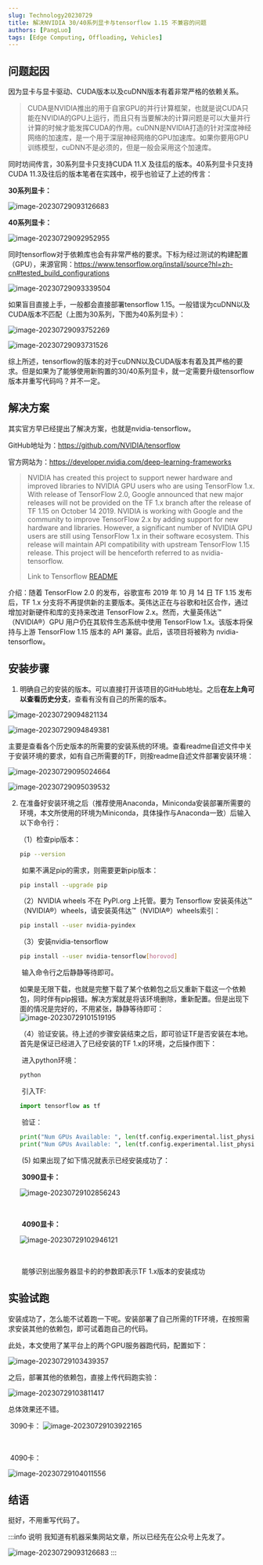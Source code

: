 ```yaml
---
slug: Technology20230729
title: 解决NVIDIA 30/40系列显卡与tensorflow 1.15 不兼容的问题
authors: [PangLuo]
tags: [Edge Computing, Offloading, Vehicles]
---
```




## 问题起因

因为显卡与显卡驱动、CUDA版本以及cuDNN版本有着非常严格的依赖关系。

> CUDA是NVIDIA推出的用于自家GPU的并行计算框架，也就是说CUDA只能在NVIDIA的GPU上运行，而且只有当要解决的计算问题是可以大量并行计算的时候才能发挥CUDA的作用。cuDNN是NVIDIA打造的针对深度神经网络的加速库，是一个用于深层神经网络的GPU加速库。如果你要用GPU训练模型，cuDNN不是必须的，但是一般会采用这个加速库。



同时坊间传言，30系列显卡只支持CUDA 11.X 及往后的版本。40系列显卡只支持CUDA 11.3及往后的版本笔者在实践中，视乎也验证了上述的传言：

**30系列显卡：**

![image-20230729093126683](https://img.up.cdn.nahida.cn/typora/20230729/assets/image-20230729093126683.png!blog.luomoe.com.20230729)

**40系列显卡：**

![image-20230729092952955](https://img.up.cdn.nahida.cn/typora/20230729/assets/image-20230729092952955.png!blog.luomoe.com.20230729)

同时tensorflow对于依赖库也会有非常严格的要求。下标为经过测试的构建配置（GPU），来源官网：https://www.tensorflow.org/install/source?hl=zh-cn#tested_build_configurations

![image-20230729093339504](https://img.up.cdn.nahida.cn/typora/20230729/assets/image-20230729093339504.png!blog.luomoe.com.20230729)



如果盲目直接上手，一般都会直接部署tensorflow 1.15。一般错误为cuDNN以及CUDA版本不匹配（上图为30系列，下图为40系列显卡）：

![image-20230729093752269](https://img.up.cdn.nahida.cn/typora/20230729/assets/image-20230729093752269.png!blog.luomoe.com.20230729)

![image-20230729093731526](https://img.up.cdn.nahida.cn/typora/20230729/assets/image-20230729093731526.png!blog.luomoe.com.20230729)



综上所述，tensorflow的版本的对于cuDNN以及CUDA版本有着及其严格的要求。但是如果为了能够使用新购置的30/40系列显卡，就一定需要升级tensorflow版本并重写代码吗？并不一定。



## 解决方案

其实官方早已经提出了解决方案，也就是nvidia-tensorflow。

GitHub地址为：https://github.com/NVIDIA/tensorflow

官方网站为：https://developer.nvidia.com/deep-learning-frameworks

> NVIDIA has created this project to support newer hardware and improved libraries to NVIDIA GPU users who are using TensorFlow 1.x. With release of TensorFlow 2.0, Google announced that new major releases will not be provided on the TF 1.x branch after the release of TF 1.15 on October 14 2019. NVIDIA is working with Google and the community to improve TensorFlow 2.x by adding support for new hardware and libraries. However, a significant number of NVIDIA GPU users are still using TensorFlow 1.x in their software ecosystem. This release will maintain API compatibility with upstream TensorFlow 1.15 release. This project will be henceforth referred to as nvidia-tensorflow.
>
> Link to Tensorflow [README](https://github.com/tensorflow/tensorflow)



介绍：随着 TensorFlow 2.0 的发布，谷歌宣布 2019 年 10 月 14 日 TF 1.15 发布后，TF 1.x 分支将不再提供新的主要版本。英伟达正在与谷歌和社区合作，通过增加对新硬件和库的支持来改进 TensorFlow 2.x。然而，大量英伟达™（NVIDIA®）GPU 用户仍在其软件生态系统中使用 TensorFlow 1.x。该版本将保持与上游 TensorFlow 1.15 版本的 API 兼容。此后，该项目将被称为 nvidia-tensorflow。



## 安装步骤

1. 明确自己的安装的版本。可以直接打开该项目的GitHub地址。之后**在左上角可以查看历史分支**，查看有没有自己的所需的版本。

![image-20230729094821134](https://img.up.cdn.nahida.cn/typora/20230729/assets/image-20230729094821134.png!blog.luomoe.com.20230729)

![image-20230729094849381](https://img.up.cdn.nahida.cn/typora/20230729/assets/image-20230729094849381.png!blog.luomoe.com.20230729)



​		主要是查看各个历史版本的所需要的安装系统的环境。查看readme自述文件中关于安装环境的要求，如有自己所需要的TF，则按readme自述文件部署安装环境：

![image-20230729095024664](https://img.up.cdn.nahida.cn/typora/20230729/assets/image-20230729095024664.png!blog.luomoe.com.20230729)

![image-20230729095039532](https://img.up.cdn.nahida.cn/typora/20230729/assets/image-20230729095039532.png!blog.luomoe.com.20230729)



2. 在准备好安装环境之后（推荐使用Anaconda，Miniconda安装部署所需要的环境，本文所使用的环境为Miniconda，具体操作与Anaconda一致）后输入以下命令行：

   （1）检查pip版本：		

   ```bash
   pip --version
   ```

   ​		如果不满足pip的需求，则需要更新pip版本：				

   ```bash
   pip install --upgrade pip
   ```

   （2）NVIDIA wheels 不在 PyPI.org 上托管。要为 Tensorflow 安装英伟达™（NVIDIA®）wheels，请安装英伟达™（NVIDIA®）wheels索引：			

   ```bash
   pip install --user nvidia-pyindex
   ```

   （3）安装nvidia-tensorflow

   ```bash
   pip install --user nvidia-tensorflow[horovod]
   ```

   ​			输入命令行之后静静等待即可。

   ​			如果是无限下载，也就是完整下载了某个依赖包之后又重新下载这一个依赖包，同时伴有pip报错。解决方案就是将该环境删除，重新配置。但是出现下面的情况是完好的，不用紧张，静静等待即可：			![image-20230729101519195](https://img.up.cdn.nahida.cn/typora/20230729/assets/image-20230729101519195.png!blog.luomoe.com.20230729)

   ​	（4）验证安装。待上述的步骤安装结束之后，即可验证TF是否安装在本地。首先是保证已经进入了已经安装的TF 1.x的环境，之后操作图下：

   ​			进入python环境：

   ```bash
   python
   ```

   ​			引入TF:  

   ```python
   import tensorflow as tf
   ```

   ​			验证：

   ```python
   print("Num GPUs Available: ", len(tf.config.experimental.list_physical_devices('GPU')))
   print("Num GPUs Available: ", len(tf.config.experimental.list_physical_devices('XLA_GPU')))
   ```

   ​		(5) 如果出现了如下情况就表示已经安装成功了：

   ​				**3090显卡：**

   ![image-20230729102856243](https://img.up.cdn.nahida.cn/typora/20230729/assets/image-20230729102856243.png!blog.luomoe.com.20230729)

   ​			

   ​			**4090显卡：**

   ![image-20230729102946121](https://img.up.cdn.nahida.cn/typora/20230729/assets/image-20230729102946121.png!blog.luomoe.com.20230729)

   ​	

   ​	能够识别出服务器显卡的的参数即表示TF 1.x版本的安装成功



## 实验试跑

安装成功了，怎么能不试着跑一下呢。安装部署了自己所需的TF环境，在按照需求安装其他的依赖包，即可试着跑自己的代码。



此处，本文使用了某平台上的两个GPU服务器跑代码，配置如下：

![image-20230729103439357](https://img.up.cdn.nahida.cn/typora/20230729/assets/image-20230729103439357.png!blog.luomoe.com.20230729)

之后，部署其他的依赖包，直接上传代码跑实验：

![image-20230729103811417](https://img.up.cdn.nahida.cn/typora/20230729/assets/image-20230729103811417.png!blog.luomoe.com.20230729)

总体效果还不错。

​			3090卡：		![image-20230729103922165](https://img.up.cdn.nahida.cn/typora/20230729/assets/image-20230729103922165.png!blog.luomoe.com.20230729)

​			

​			4090卡：

![image-20230729104011556](https://img.up.cdn.nahida.cn/typora/20230729/assets/image-20230729104011556.png!blog.luomoe.com.20230729)



## 结语

挺好，不用重写代码了。

:::info 说明
我知道有机器采集网站文章，所以已经先在公众号上先发了。

![image-20230729093126683](https://img.up.cdn.nahida.cn/typora/20230729/wechat.png!blog.luomoe.com.20230729)
:::